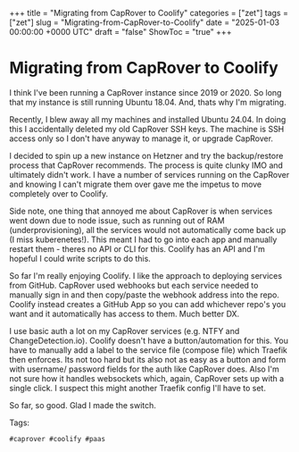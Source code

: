 +++
title = "Migrating from CapRover to Coolify"
categories = ["zet"]
tags = ["zet"]
slug = "Migrating-from-CapRover-to-Coolify"
date = "2025-01-03 00:00:00 +0000 UTC"
draft = "false"
ShowToc = "true"
+++

# Migrating from CapRover to Coolify

I think I've been running a CapRover instance since 2019 or 2020. So long that
my instance is still running Ubuntu 18.04. And, thats why I'm migrating.

Recently, I blew away all my machines and installed Ubuntu 24.04. In doing this
I accidentally deleted my old CapRover SSH keys. The machine is SSH access only
so I don't have anyway to manage it, or upgrade CapRover.

I decided to spin up a new instance on Hetzner and try the backup/restore
process that CapRover recommends. The process is quite clunky IMO and ultimately
didn't work. I have a number of services running on the CapRover and knowing I
can't migrate them over gave me the impetus to move completely over to Coolify.

Side note, one thing that annoyed me about CapRover is when services went down
due to node issue, such as running out of RAM (underprovisioning), all the
services would not automatically come back up (I miss kuberenetes!). This meant
I had to go into each app and manually restart them - theres no API or CLI for
this. Coolify has an API and I'm hopeful I could write scripts to do this.

So far I'm really enjoying Coolify. I like the approach to deploying services
from GitHub. CapRover used webhooks but each service needed to manually sign in
and then copy/paste the webhook address into the repo. Coolify instead creates a
GitHub App so you can add whichever repo's you want and it automatically has
access to them. Much better DX.

I use basic auth a lot on my CapRover services (e.g. NTFY and
ChangeDetection.io). Coolify doesn't have a button/automation for this. You have
to manually add a label to the service file (compose file) which Traefik then
enforces. Its not too hard but its also not as easy as a button and form with
username/ password fields for the auth like CapRover does. Also I'm not sure how
it handles websockets which, again, CapRover sets up with a single click. I
suspect this might another Traefik config I'll have to set.

So far, so good. Glad I made the switch.

Tags:

    #caprover #coolify #paas

